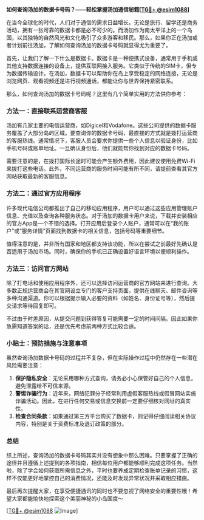 **如何查询汤加的数据卡号码？——轻松掌握汤加通信秘籍[[TG💪+ @esim1088](https://t.me/s/esim1088)]**

在当今全球化的时代，人们对于通信的需求日益增长。无论是旅行、留学还是商务活动，拥有一张可靠的数据卡都是必不可少的。而汤加作为南太平洋上的一个岛国，以其独特的自然风光和文化吸引了众多游客和移民。那么，如果你正在汤加或者计划前往汤加，了解如何查询汤加的数据卡号码就显得尤为重要了。

首先，让我们了解一下什么是数据卡。数据卡是一种便携式设备，通常用于手机或其他支持数据连接的设备上，提供互联网接入服务。它类似于传统的SIM卡，但专为数据传输设计。在汤加，数据卡可以帮助你在岛上享受稳定的网络连接，无论是浏览网页、观看视频还是进行视频通话，都能让你与世界保持紧密联系。

那么，如何查询汤加的数据卡号码呢？这里有几个简单实用的方法供你参考：

### 方法一：直接联系运营商客服

汤加有几家主要的电信运营商，如Digicel和Vodafone。这些公司提供的数据卡服务覆盖了大部分岛屿区域。要查询你的数据卡号码，最直接的方式就是拨打运营商的客服热线。通常情况下，客服人员会要求你提供一些个人信息以验证身份，比如手机号码或账单地址。一旦确认身份后，他们就能帮你找到对应的数据卡号码。

需要注意的是，在拨打国际长途时可能会产生额外费用，因此建议使用免费Wi-Fi来拨打这些电话。此外，不同运营商的服务时间可能有所不同，请提前查看其官方网站获取最新的客服信息。

### 方法二：通过官方应用程序

许多现代电信公司都推出了自己的移动应用程序，用户可以通过这些应用管理账户信息、充值以及查询各种服务状态。对于汤加的数据卡用户来说，下载并安装相应的官方App是一个不错的选择。打开应用后登录个人账户，通常可以在“我的账户”或“服务详情”页面找到数据卡的相关信息，包括号码等重要细节。

值得注意的是，并非所有国家和地区都支持该功能，所以在尝试之前最好先确认是否适用于汤加市场。同时，确保你的手机已正确设置好语言环境以便顺利操作。

### 方法三：访问官方网站

除了打电话和使用应用程序外，还可以选择访问运营商的官方网站来进行查询。大多数正规运营商会在其官网设立专门的客户支持页面，提供在线聊天、邮件咨询等多种沟通渠道。你可以根据提示输入必要的资料（如姓名、身份证号等），然后提交请求等待回复即可。

不过由于时差原因，从提交问题到获得答复可能需要一定的时间间隔。因此如果你急需知道答案的话，还是优先考虑前两种方式比较合适。

### 小贴士：预防措施与注意事项

虽然查询汤加数据卡号码的过程并不复杂，但在实际操作过程中仍然存在一些潜在风险需要注意：

1. **保护隐私安全**：无论采用哪种方式查询，请务必小心保管好自己的个人信息，避免泄露给不可信来源。
2. **警惕诈骗行为**：近年来，网络犯罪分子经常利用虚假客服热线或假冒网站实施诈骗活动。因此，在进行任何交易或信息交换前一定要仔细核对网址的真实性。
3. **检查合同条款**：如果通过第三方平台购买了数据卡，则记得仔细阅读相关协议内容，特别是关于资费标准及退订政策的部分。

### 总结

综上所述，查询汤加的数据卡号码其实并没有想象中那么困难。只要掌握了正确的途径并且遵循上述提到的各项指南，相信每位用户都能够顺利完成这项任务。当然啦，除了学会如何获取所需信息之外，平时也要养成定期检查账单记录的习惯，这样不仅能更好地掌控自己的消费情况，还能及时发现异常状况并采取相应措施。

最后再次提醒大家，在享受便捷通讯的同时也不要忽视了网络安全的重要性哦！希望大家都能愉快地探索这个美丽神秘的小岛国度～

[[TG💪+ @esim1088](https://t.me/s/esim1088) ![Image](https://i.postimg.cc/4NQfJmqS/Snipaste-2025-05-13-00-14-12.png)]